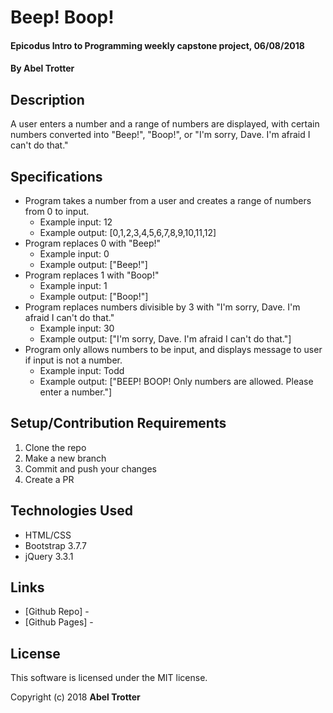 # Beep! Boop!

#### Epicodus Intro to Programming weekly capstone project, 06/08/2018

#### By Abel Trotter

## Description

A user enters a number and a range of numbers are displayed, with certain numbers converted into "Beep!", "Boop!", or "I'm sorry, Dave. I'm afraid I can't do that."

## Specifications

* Program takes a number from a user and creates a range of numbers from 0 to input.
  * Example input: 12
  * Example output: [0,1,2,3,4,5,6,7,8,9,10,11,12]
* Program replaces 0 with "Beep!"
  * Example input: 0
  * Example output: ["Beep!"]
* Program replaces 1 with "Boop!"
  * Example input: 1
  * Example output: ["Boop!"]
* Program replaces numbers divisible by 3 with "I'm sorry, Dave. I'm afraid I can't do that."
  * Example input: 30
  * Example output: ["I'm sorry, Dave. I'm afraid I can't do that."]
* Program only allows numbers to be input, and displays message to user if input is not a number.
  * Example input: Todd
  * Example output: ["BEEP! BOOP! Only numbers are allowed. Please enter a number."]

## Setup/Contribution Requirements

1. Clone the repo
1. Make a new branch
1. Commit and push your changes
1. Create a PR

## Technologies Used

* HTML/CSS
* Bootstrap 3.7.7
* jQuery 3.3.1

## Links

* [Github Repo] - 
* [Github Pages] - 

## License

This software is licensed under the MIT license.

Copyright (c) 2018 **Abel Trotter**